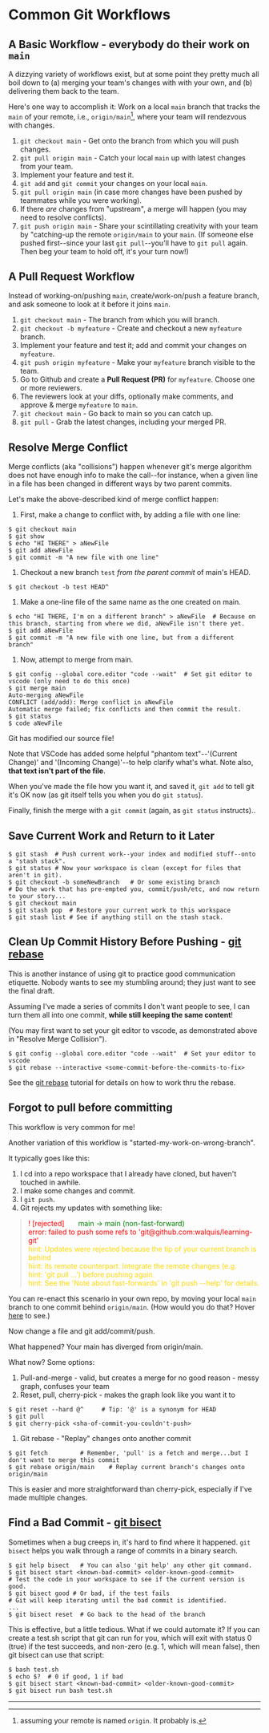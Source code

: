 # Common Git Workflows

## A Basic Workflow - everybody do their work on `main`
A dizzying variety of workflows exist, but at some point they pretty much all boil down to (a) merging your team's changes with with your own, and (b) delivering them back to the team.

Here's one way to accomplish it: Work on a local `main` branch that tracks the `main` of your remote, i.e., `origin/main`[^remote-name], where your team will rendezvous with changes.

1. `git checkout main` - Get onto the branch from which you will push changes.
1. `git pull origin main` - Catch your local `main` up with latest changes from your team.
1. Implement your feature and test it.
1. `git add` and `git commit` your changes on your local `main`.
1. `git pull origin main` (in case more changes have been pushed by teammates while you were working).
1. If there *are* changes from "upstream", a merge will happen (you may need to resolve conflicts).
1. `git push origin main` - Share your scintillating creativity with your team by "catching-up the remote `origin/main` to your `main`.  (If someone else pushed first--since your last `git pull`--you'll have to `git pull` again.  Then beg your team to hold off, it's your turn now!)

## A Pull Request Workflow
Instead of working-on/pushing `main`, create/work-on/push a feature branch, and ask someone to look at it before it joins `main`.

1. `git checkout main` - The branch from which you will branch.
1. `git checkout -b myfeature` - Create and checkout a new `myfeature` branch.
1. Implement your feature and test it; add and commit your changes on `myfeature`.
1. `git push origin myfeature` - Make your `myfeature` branch visible to the team.
1. Go to Github and create a **Pull Request (PR)** for `myfeature`.  Choose one or more reviewers.
1. The reviewers look at your diffs, optionally make comments, and approve & merge `myfeature` to `main`.
1. `git checkout main` - Go back to main so you can catch up.
1. `git pull` - Grab the latest changes, including your merged PR.

## Resolve Merge Conflict
Merge conflicts (aka "collisions") happen whenever git's merge algorithm does not have enough info to make the call--for instance, when a given line in a file has been changed in different ways by two parent commits.

Let's make the above-described kind of merge conflict happen:

1. First, make a change to conflict with, by adding a file with one line:
```
$ git checkout main
$ git show
$ echo "HI THERE" > aNewFile
$ git add aNewFile
$ git commit -m "A new file with one line"
```
1. Checkout a new branch `test` _from the parent commit_ of main's HEAD.
```
$ git checkout -b test HEAD^
```
1. Make a one-line file of the same name as the one created on main.
```
$ echo "HI THERE, I'm on a different branch" > aNewFile  # Because on this branch, starting from where we did, aNewFile isn't there yet.
$ git add aNewFile
$ git commit -m "A new file with one line, but from a different branch"
```
1. Now, attempt to merge from main.
```
$ git config --global core.editor "code --wait"  # Set git editor to vscode (only need to do this once)
$ git merge main
Auto-merging aNewFile
CONFLICT (add/add): Merge conflict in aNewFile
Automatic merge failed; fix conflicts and then commit the result.
$ git status
$ code aNewFile
```

Git has modified our source file!

Note that VSCode has added some helpful "phantom text"\--'(Current Change)' and '(Incoming Change)'\--to help clarify what's what. Note also, **that text isn't part of the file**.

When you've made the file how you want it, and saved it, `git add` to tell git it's OK now (as git itself tells you when you do `git status`).

Finally, finish the merge with a `git commit` (again, as `git status` instructs)..

## Save Current Work and Return to it Later
```
$ git stash  # Push current work--your index and modified stuff--onto a "stash stack".
$ git status # Now your workspace is clean (except for files that aren't in git).
$ git checkout -b someNewBranch   # Or some existing branch
# Do the work that has pre-empted you, commit/push/etc, and now return to your story...
$ git checkout main
$ git stash pop  # Restore your current work to this workspace
$ git stash list # See if anything still on the stash stack.
```

## Clean Up Commit History Before Pushing - [git rebase](https://git-scm.com/book/en/v2/Git-Branching-Rebasing) 

This is another instance of using git to practice good communication etiquette.  Nobody wants to see my stumbling around; they just want to see the final draft.

Assuming I've made a series of commits I don't want people to see, I can turn them all into one commit, **while still keeping the same content**!

(You may first want to set your git editor to vscode, as demonstrated above in "Resolve Merge Collision").

```
$ git config --global core.editor "code --wait"  # Set your editor to vscode
$ git rebase --interactive <some-commit-before-the-commits-to-fix>
```
See the [git rebase](https://git-scm.com/book/en/v2/Git-Branching-Rebasing) tutorial for details on how to work thru the rebase.

## Forgot to pull before committing
This workflow is very common for me!

Another variation of this workflow is "started-my-work-on-wrong-branch".

It typically goes like this: 
1. I cd into a repo workspace that I already have cloned, but haven't touched in awhile.
1. I make some changes and commit.
1. I `git push`.
1. Git rejects my updates with something like:

<blockquote>
<span style="color:red">! [rejected]</span> &nbsp; &nbsp; &nbsp; <span style="color:green">main -> main (non-fast-forward)</span><br>
<span style="color:red">error: failed to push some refs to 'git@github.com:walquis/learning-git'</span><br>
<span style="color:gold">hint: Updates were rejected because the tip of your current branch is behind<br>
hint: its remote counterpart. Integrate the remote changes (e.g.<br>
hint: 'git pull ...') before pushing again.<br>
hint: See the 'Note about fast-forwards' in 'git push --help' for details.<br>
</span>
</blockquote>

You can re-enact this scenario in your own repo, by moving your local `main` branch to one commit behind `origin/main`.  (How would you do that? Hover [here](doesnotexist.jpg, "git reset --hard HEAD^") to see.)

Now change a file and git add/commit/push.

What happened?  Your main has diverged from origin/main.

What now?  Some options:
1. Pull-and-merge - valid, but creates a merge for no good reason - messy graph, confuses your team
1. Reset, pull, cherry-pick - makes the graph look like you want it to
```
$ git reset --hard @^     # Tip: '@' is a synonym for HEAD
$ git pull
$ git cherry-pick <sha-of-commit-you-couldn't-push>
```
1. Git rebase - "Replay" changes onto another commit
```
$ git fetch         # Remember, 'pull' is a fetch and merge...but I don't want to merge this commit
$ git rebase origin/main    # Replay current branch's changes onto origin/main
```
This is easier and more straightforward than cherry-pick, especially if I've made multiple changes.

## Find a Bad Commit - [git bisect](https://git-scm.com/book/en/v2/Git-Tools-Debugging-with-Git)

Sometimes when a bug creeps in, it's hard to find where it happened.  `git bisect` helps you walk through a range of commits in a binary search.

```
$ git help bisect   # You can also 'git help' any other git command.
$ git bisect start <known-bad-commit> <older-known-good-commit>
# Test the code in your workspace to see if the current version is good.
$ git bisect good # Or bad, if the test fails
# Git will keep iterating until the bad commit is identified.
...
$ git bisect reset  # Go back to the head of the branch
```

This is effective, but a little tedious.  What if we could automate it?  If you can create a test.sh script that git can run for you, which will exit with status 0 (true) if the test succeeds, and non-zero (e.g. 1, which will mean false), then git bisect can use that script:
```
$ bash test.sh
$ echo $?  # 0 if good, 1 if bad
$ git bisect start <known-bad-commit> <older-known-good-commit>
$ git bisect run bash test.sh
```

---
[^remote-name]: assuming your remote is named `origin`.  It probably is.
